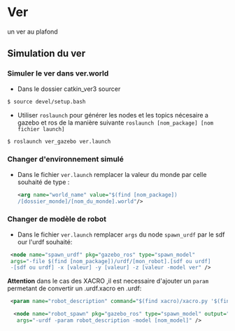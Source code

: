 # Ver
un ver au plafond

## Simulation du ver

### Simuler le ver dans ver.world

  * Dans le dossier catkin_ver3 sourcer 
  ```bash
  $ source devel/setup.bash
  ```
  * Utiliser `roslaunch` pour générer les nodes et les topics nécesaire a gazebo et ros de la manière suivante `roslaunch [nom_package] [nom fichier launch]`
  ```bash
  $ roslaunch ver_gazebo ver.launch
  ```

### Changer d'environnement simulé

* Dans le fichier `ver.launch` remplacer la valeur du monde par celle souhaité de type :
  ```xml
  <arg name="world_name" value="$(find [nom_package])
  /[dossier_monde]/[nom_du_monde].world"/>
  ```

### Changer de modèle de robot

* Dans le fichier `ver.launch` remplacer `args` du node `spawn_urdf` par le sdf our l'urdf souhaité:
 ```xml
  <node name="spawn_urdf" pkg="gazebo_ros" type="spawn_model" 
  args="-file $(find [nom_package])/urdf/[mon_robot].[sdf ou urdf] 
  -[sdf ou urdf] -x [valeur] -y [valeur] -z [valeur -model ver" />
  ```
**Attention** dans le cas des XACRO ,il est necessaire d'ajouter un `param` permetant de convertir un .urdf.xacro en .urdf:

```xml
 <param name="robot_description" command="$(find xacro)/xacro.py '$(find [nom_package])/urdf/[nom_robot].urdf.xacro'"/>

  <node name="robot_spawn" pkg="gazebo_ros" type="spawn_model" output="screen"
   args="-urdf -param robot_description -model [nom_model]" />
  ```